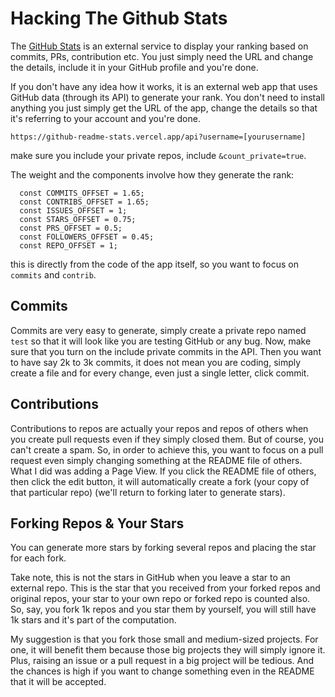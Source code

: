# Hacking The Github Stats
The [GitHub Stats](https://github.com/anuraghazra/github-readme-stats) 
is an external service to display your ranking based on commits, PRs,
contribution etc. You just simply need the URL and change the details,
include it in your GitHub profile and you're done.

If you don't have any idea how it works, it is an external web app
that uses GitHub data (through its API) to generate your rank. 
You don't need to install anything you just simply get the URL
of the app, change the details so that it's referring to your account
and you're done.

```
https://github-readme-stats.vercel.app/api?username=[yourusername]
```
make sure you include your private repos, include `&count_private=true`.

The weight and the components involve how they generate the rank:

```
  const COMMITS_OFFSET = 1.65;
  const CONTRIBS_OFFSET = 1.65;
  const ISSUES_OFFSET = 1;
  const STARS_OFFSET = 0.75;
  const PRS_OFFSET = 0.5;
  const FOLLOWERS_OFFSET = 0.45;
  const REPO_OFFSET = 1;
  ```
this is directly from the code of the app itself, so 
you want to focus on `commits` and `contrib`.

## Commits
Commits are very easy to generate, simply create a private repo
named `test` so that it will look like you are testing GitHub
or any bug. Now, make sure that you turn on the include
private commits in the API. Then you want to have say 2k
to 3k commits,
it does not mean you are coding, simply create a file
and for every change, even just a single letter, click commit.

## Contributions
Contributions to repos are actually your repos and
repos of others when you create pull requests even
if they simply closed them. But of course, you can't create
a spam. So, in order to achieve this, you want to focus
on a pull request even simply changing something at the 
README file of others. What I did was adding a Page View.
If you click the README file of others, then click
the edit button, it will automatically create a fork 
(your copy of that particular repo) (we'll return to
forking later to generate stars).

## Forking Repos & Your Stars 
You can generate more stars by forking several repos
and placing the star for each fork.

Take note, this is not the stars in GitHub when you
leave a star to an external repo. This is the star
that you received from your forked repos and original
repos, your star to your own repo
or forked repo is counted also.
So, say, you fork 1k repos and you star them
by yourself, you will still have 1k stars and
it's part of the computation.

My suggestion is that you fork those small and
medium-sized projects. For one, it will
benefit them because those big projects
they will simply ignore it. Plus, raising
an issue or a pull request in a big project
will be tedious. And the chances is high
if you want to change something even in the README
that it will be accepted.



